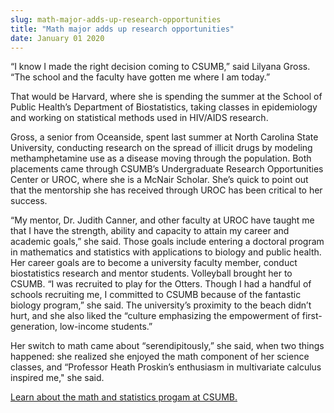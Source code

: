 ```yaml
---
slug: math-major-adds-up-research-opportunities
title: "Math major adds up research opportunities"
date: January 01 2020
---
```


 
<p>
  “I know I made the right decision coming to CSUMB,” said Lilyana Gross. “The
  school and the faculty have gotten me where I am today.”
</p>
<p>
  That would be Harvard, where she is spending the summer at the School of
  Public Health’s Department of Biostatistics, taking classes in epidemiology
  and working on statistical methods used in HIV/AIDS research.
</p>
<p>
  Gross, a senior from Oceanside, spent last summer at North Carolina State
  University, conducting research on the spread of illicit drugs by modeling
  methamphetamine use as a disease moving through the population. Both
  placements came through CSUMB’s Undergraduate Research Opportunities Center or
  UROC, where she is a McNair Scholar. She’s quick to point out that the
  mentorship she has received through UROC has been critical to her success.
</p>
<p>
  “My mentor, Dr. Judith Canner, and other faculty at UROC have taught me that I
  have the strength, ability and capacity to attain my career and academic
  goals,” she said. Those goals include entering a doctoral program in
  mathematics and statistics with applications to biology and public health. Her
  career goals are to become a university faculty member, conduct biostatistics
  research and mentor students. Volleyball brought her to CSUMB. “I was
  recruited to play for the Otters. Though I had a handful of schools recruiting
  me, I committed to CSUMB because of the fantastic biology program,” she said.
  The university’s proximity to the beach didn’t hurt, and she also liked the
  “culture emphasizing the empowerment of first-generation, low-income
  students.”
</p>
<p>
  Her switch to math came about “serendipitously,” she said, when two things
  happened: she realized she enjoyed the math component of her science classes,
  and “Professor Heath Proskin’s enthusiasm in multivariate calculus inspired
  me," she said.
</p>
<p>
  <a href="https://csumb.edu/math"
    >Learn about the math and statistics progam at CSUMB.</a
  >
</p>
 
